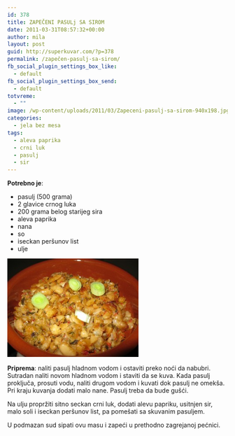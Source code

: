 ```yaml
---
id: 378
title: ZAPEČENI PASULj SA SIROM
date: 2011-03-31T08:57:32+00:00
author: mila
layout: post
guid: http://superkuvar.com/?p=378
permalink: /zapečen-pasulj-sa-sirom/
fb_social_plugin_settings_box_like:
  - default
fb_social_plugin_settings_box_send:
  - default
totvreme:
  - ""
image: /wp-content/uploads/2011/03/Zapeceni-pasulj-sa-sirom-940x198.jpg
categories:
  - jela bez mesa
tags:
  - aleva paprika
  - crni luk
  - pasulj
  - sir
---
```

**Potrebno je**:

  * pasulj (500 grama)
  * 2 glavice crnog luka
  * 200 grama belog starijeg sira
  * aleva paprika
  * nana
  * so
  * iseckan peršunov list
  * ulje

<img class="alignnone size-medium wp-image-5220" src="/wp-content/uploads/2011/03/Zapeceni-pasulj-sa-sirom-300x225.jpg" alt="Zapeceni pasulj sa sirom" width="300" height="225" /> 

**Priprema**: naliti pasulj hladnom vodom i ostaviti preko noći da nabubri.  Sutradan naliti novom hladnom vodom  i staviti da se kuva. Kada pasulj proključa, prosuti vodu, naliti drugom vodom i kuvati dok pasulj ne omekša. Pri kraju kuvanja dodati malo nane. Pasulj treba da bude gušći.

Na ulju propržiti sitno seckan crni luk, dodati alevu papriku, usitnjen sir, malo soli i iseckan peršunov list, pa pomešati sa skuvanim pasuljem.

U podmazan sud sipati ovu masu i zapeći u prethodno zagrejanoj pećnici.